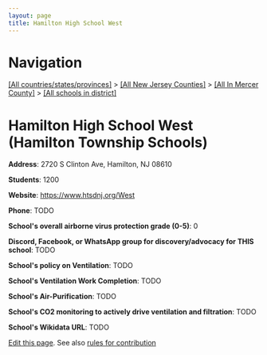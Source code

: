 ```yaml
---
layout: page
title: Hamilton High School West
---
```

# Navigation

[[All countries/states/provinces]](../../../..) > [[All New Jersey Counties]](../../..) > [[All In Mercer County]](../..) > [[All schools in district]](..)

# Hamilton High School West (Hamilton Township Schools)

**Address**: 2720 S Clinton Ave, Hamilton, NJ 08610

**Students**: 1200

**Website**: <https://www.htsdnj.org/West>

**Phone**: TODO

**School's overall airborne virus protection grade (0-5)**: 0

**Discord, Facebook, or WhatsApp group for discovery/advocacy for THIS school**: TODO

**School's policy on Ventilation**: TODO

**School's Ventilation Work Completion**: TODO

**School's Air-Purification**: TODO

**School's CO2 monitoring to actively drive ventilation and filtration**: TODO

**School's Wikidata URL**: TODO


[Edit this page](https://github.com/ventilate-schools/NJ/edit/main/./Mercer/Hamilton_Township_Schools/Hamilton_High_School_West.md). See also [rules for contribution](../../../contribution-rules/)